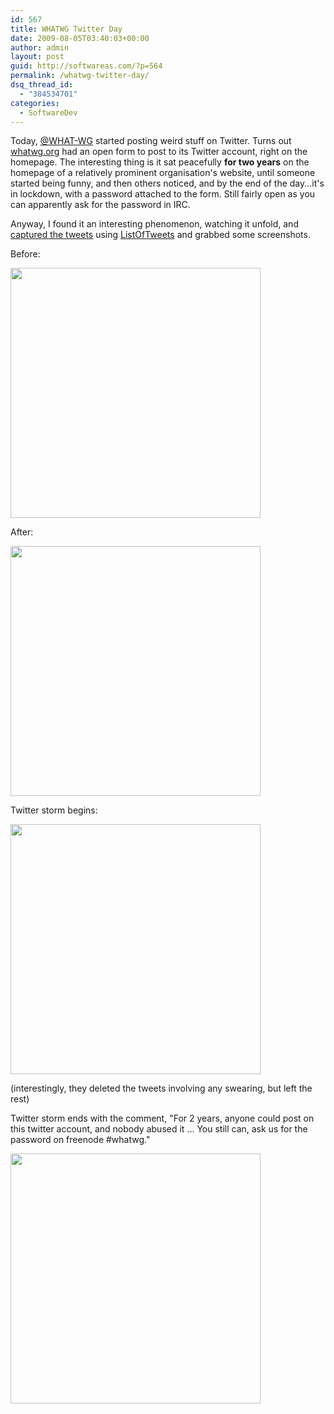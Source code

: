 ```yaml
---
id: 567
title: WHATWG Twitter Day
date: 2009-08-05T03:40:03+00:00
author: admin
layout: post
guid: http://softwareas.com/?p=564
permalink: /whatwg-twitter-day/
dsq_thread_id:
  - "384534701"
categories:
  - SoftwareDev
---
```

Today, <a href="http://twitter.com/whatwg">@WHAT-WG</a> started posting weird stuff on Twitter. Turns out <a href="http://whatwg.org">whatwg.org</a> had an open form to post to its Twitter account, right on the homepage. The interesting thing is it sat peacefully <strong>for two years</strong> on the homepage of a relatively prominent organisation's website, until someone started being funny, and then others noticed, and by the end of the day...it's in lockdown, with a password attached to the form. Still fairly open as you can apparently ask for the password in IRC.

Anyway, I found it an interesting phenomenon, watching it unfold, and <a href="http://pastebin.ca/1518719">captured the tweets</a> using <a href="http://listoftweets.com">ListOfTweets</a> and grabbed some screenshots.

Before:

<a href="http://img.skitch.com/20090805-8yqwcx6cjf65431run2t3wxcgn.jpg"><img src="http://img.skitch.com/20090805-8yqwcx6cjf65431run2t3wxcgn.jpg" style="width:400px;" /></a>

After:

<a href="http://img.skitch.com/20090805-g6xddqerx2tbnnq99e48g9gpcc.jpg"><img src="http://img.skitch.com/20090805-g6xddqerx2tbnnq99e48g9gpcc.jpg" style="width:400px;" /></a>

Twitter storm begins:

<a href="http://img.skitch.com/20090805-q1eixdxe422c9aaesn75r4jix4.jpg"><img src="http://img.skitch.com/20090805-q1eixdxe422c9aaesn75r4jix4.jpg" style="width:400px;" /></a>

(interestingly, they deleted the tweets involving any swearing, but left the rest)

Twitter storm ends with the comment, "For 2 years, anyone could post on this twitter account, and nobody abused it ... You still can, ask us for the password on freenode #whatwg."

<a href="http://img.skitch.com/20090805-9t2i75weyamxyhfwnxwmnxerb.jpg"><img style="width:400px;" src="http://img.skitch.com/20090805-9t2i75weyamxyhfwnxwmnxerb.jpg" /></a>
